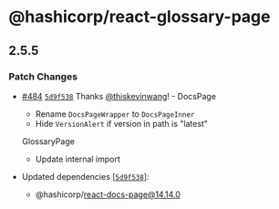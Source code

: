 # @hashicorp/react-glossary-page

## 2.5.5

### Patch Changes

- [#484](https://github.com/hashicorp/react-components/pull/484) [`5d9f538`](https://github.com/hashicorp/react-components/commit/5d9f538a4910e0799236a75157b674f4630b8916) Thanks [@thiskevinwang](https://github.com/thiskevinwang)! - DocsPage

  - Rename `DocsPageWrapper` to `DocsPageInner`
  - Hide `VersionAlert` if version in path is "latest"

  GlossaryPage

  - Update internal import

- Updated dependencies [[`5d9f538`](https://github.com/hashicorp/react-components/commit/5d9f538a4910e0799236a75157b674f4630b8916)]:
  - @hashicorp/react-docs-page@14.14.0
